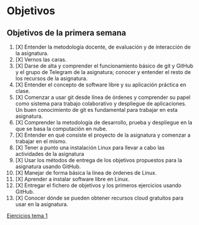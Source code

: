 # Objetivos

## Objetivos de la primera semana
1. [X] Entender la metodología docente, de evaluación y de interacción de la asignatura.
2. [X] Vernos las caras.
3. [X] Darse de alta y comprender el funcionamiento básico de git y GitHub y el grupo de Telegram de la asignatura; conocer y entender el resto de los recursos de la asignatura.
4. [X] Entender el concepto de software libre y su aplicación práctica en clase.
5. [X] Comenzar a usar git desde línea de órdenes y comprender su papel como sistema para trabajo colaborativo y despliegue de aplicaciones. Un buen conocimiento de git es fundamental para trabajar en esta asignatura.
6. [X] Comprender la metodología de desarrollo, prueba y despliegue en la que se basa la computación en nube.
7. [X] Entender en qué consiste el proyecto de la asignatura y comenzar a trabajar en el mismo.
8. [X] Tener a punto una instalación Linux para llevar a cabo las actividades de la asignatura
9. [X] Usar los métodos de entrega de los objetivos propuestos para la asignatura usando GitHub.
10. [X] Manejar de forma básica la línea de órdenes de Linux.
11. [X] Aprender a instalar software libre en Linux.
12. [X] Entregar el fichero de objetivos y los primeros ejercicios usando GitHub.
13. [X] Conocer dónde se pueden obtener recursos cloud gratuitos para usar en la asignatura.

[Ejercicios tema 1](https://github.com/Nastard/EjerciciosCC/tree/main/Ejercicios%20Hito0)
